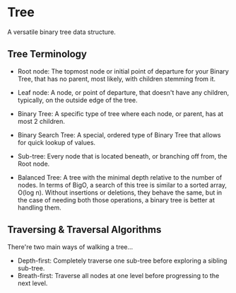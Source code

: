 # Tree
A versatile binary tree data structure.

## Tree Terminology
- Root node: The topmost node or initial point of departure for your Binary Tree, that has no parent, most likely, with children stemming from it.

- Leaf node: A node, or point of departure, that doesn't have any children, typically, on the outside edge of the tree.

- Binary Tree: A specific type of tree where each node, or parent, has at most 2 children.

- Binary Search Tree: A special, ordered type of Binary Tree that allows for quick lookup of values.

- Sub-tree: Every node that is located beneath, or branching off from, the Root node.

- Balanced Tree: A tree with the minimal depth relative to the number of nodes. In terms of BigO, a search of this tree is similar to a sorted array, O(log n). Without insertions or deletions, they behave the same, but in the case of needing both those operations, a binary tree is better at handling them.

## Traversing & Traversal Algorithms

There're two main ways of walking a tree...
- Depth-first: Completely traverse one sub-tree before exploring a sibling sub-tree.
- Breath-first: Traverse all nodes at one level before progressing to the next level.
